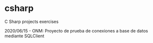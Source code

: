# csharp
C Sharp projects exercises

2020/06/15 - ONM: Proyecto de prueba de conexiones a base de datos mediante SQLClient
